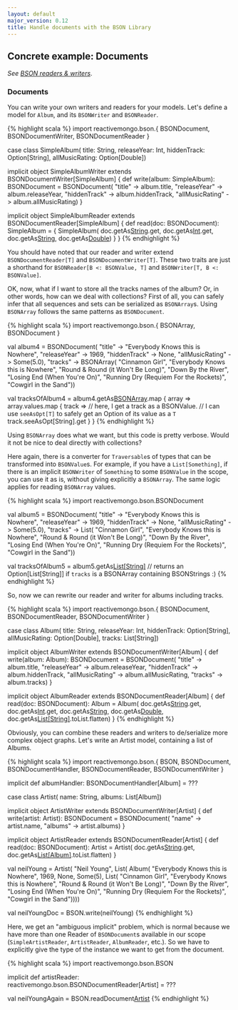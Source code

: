 ```yaml
---
layout: default
major_version: 0.12
title: Handle documents with the BSON Library
---
```


## Concrete example: Documents

*See [BSON readers & writers](typeclasses.html)*.

### Documents

You can write your own writers and readers for your models. Let's define a model for `Album`, and its `BSONWriter` and `BSONReader`.

{% highlight scala %}
import reactivemongo.bson.{
  BSONDocument, BSONDocumentWriter, BSONDocumentReader
}

case class SimpleAlbum(
  title: String,
  releaseYear: Int,
  hiddenTrack: Option[String],
  allMusicRating: Option[Double])

implicit object SimpleAlbumWriter extends BSONDocumentWriter[SimpleAlbum] {
  def write(album: SimpleAlbum): BSONDocument = BSONDocument(
    "title" -> album.title,
    "releaseYear" -> album.releaseYear,
    "hiddenTrack" -> album.hiddenTrack,
    "allMusicRating" -> album.allMusicRating)
}

implicit object SimpleAlbumReader extends BSONDocumentReader[SimpleAlbum] {
  def read(doc: BSONDocument): SimpleAlbum = {
    SimpleAlbum(
      doc.getAs[String]("title").get,
      doc.getAs[Int]("releaseYear").get,
      doc.getAs[String]("hiddenTrack"),
      doc.getAs[Double]("allMusicRating"))
  }
}
{% endhighlight %}

You should have noted that our reader and writer extend `BSONDocumentReader[T]` and `BSONDocumentWriter[T]`. These two traits are just a shorthand for `BSONReader[B <: BSONValue, T]` and `BSONWriter[T, B <: BSONValue]`.

OK, now, what if I want to store all the tracks names of the album? Or, in other words, how can we deal with collections? First of all, you can safely infer that all sequences and sets can be serialized as `BSONArray`s. Using `BSONArray` follows the same patterns as `BSONDocument`.

{% highlight scala %}
import reactivemongo.bson.{ BSONArray, BSONDocument }

val album4 = BSONDocument(
  "title" -> "Everybody Knows this is Nowhere",
  "releaseYear" -> 1969,
  "hiddenTrack" -> None,
  "allMusicRating" -> Some(5.0),
  "tracks" -> BSONArray(
    "Cinnamon Girl",
    "Everybody Knows this is Nowhere",
    "Round & Round (it Won't Be Long)",
    "Down By the River",
    "Losing End (When You're On)",
    "Running Dry (Requiem For the Rockets)",
    "Cowgirl in the Sand"))

val tracksOfAlbum4 = album4.getAs[BSONArray]("tracks").map { array =>
  array.values.map { track =>
    // here, I get a track as a BSONValue.
    // I can use `seeAsOpt[T]` to safely get an Option of its value as a `T`
    track.seeAsOpt[String].get
  }
}
{% endhighlight %}

Using `BSONArray` does what we want, but this code is pretty verbose. Would it not be nice to deal directly with collections?

Here again, there is a converter for `Traversable`s of types that can be transformed into `BSONValue`s. For example, if you have a `List[Something]`, if there is an implicit `BSONWriter` of `Something` to some `BSONValue` in the scope, you can use it as is, without giving explicitly a `BSONArray`. The same logic applies for reading `BSONArray` values.

{% highlight scala %}
import reactivemongo.bson.BSONDocument

val album5 = BSONDocument(
  "title" -> "Everybody Knows this is Nowhere",
  "releaseYear" -> 1969,
  "hiddenTrack" -> None,
  "allMusicRating" -> Some(5.0),
  "tracks" -> List(
    "Cinnamon Girl",
    "Everybody Knows this is Nowhere",
    "Round & Round (it Won't Be Long)",
    "Down By the River",
    "Losing End (When You're On)",
    "Running Dry (Requiem For the Rockets)",
    "Cowgirl in the Sand"))

val tracksOfAlbum5 = album5.getAs[List[String]]("tracks")
// returns an Option[List[String]] if `tracks` is a BSONArray containing BSONStrings :)
{% endhighlight %}

So, now we can rewrite our reader and writer for albums including tracks.

{% highlight scala %}
import reactivemongo.bson.{
  BSONDocument, BSONDocumentReader, BSONDocumentWriter
}

case class Album(
  title: String,
  releaseYear: Int,
  hiddenTrack: Option[String],
  allMusicRating: Option[Double],
  tracks: List[String])

implicit object AlbumWriter extends BSONDocumentWriter[Album] {
  def write(album: Album): BSONDocument = BSONDocument(
    "title" -> album.title,
    "releaseYear" -> album.releaseYear,
    "hiddenTrack" -> album.hiddenTrack,
    "allMusicRating" -> album.allMusicRating,
    "tracks" -> album.tracks)
}

implicit object AlbumReader extends BSONDocumentReader[Album] {
  def read(doc: BSONDocument): Album = Album(
    doc.getAs[String]("title").get,
    doc.getAs[Int]("releaseYear").get,
    doc.getAs[String]("hiddenTrack"),
    doc.getAs[Double]("allMusicRating"),
    doc.getAs[List[String]]("tracks").toList.flatten)
}
{% endhighlight %}

Obviously, you can combine these readers and writers to de/serialize more complex object graphs. Let's write an Artist model, containing a list of Albums.

{% highlight scala %}
import reactivemongo.bson.{
  BSON,
  BSONDocument,
  BSONDocumentHandler,
  BSONDocumentReader,
  BSONDocumentWriter
}

implicit def albumHandler: BSONDocumentHandler[Album] = ???

case class Artist(
  name: String,
  albums: List[Album])

implicit object ArtistWriter extends BSONDocumentWriter[Artist] {
  def write(artist: Artist): BSONDocument = BSONDocument(
    "name" -> artist.name,
    "albums" -> artist.albums)
}

implicit object ArtistReader extends BSONDocumentReader[Artist] {
  def read(doc: BSONDocument): Artist = Artist(
    doc.getAs[String]("name").get,
    doc.getAs[List[Album]]("albums").toList.flatten)
}

val neilYoung = Artist(
  "Neil Young",
  List(
    Album(
      "Everybody Knows this is Nowhere",
      1969,
      None,
      Some(5),
      List(
        "Cinnamon Girl",
        "Everybody Knows this is Nowhere",
        "Round & Round (it Won't Be Long)",
        "Down By the River",
        "Losing End (When You're On)",
        "Running Dry (Requiem For the Rockets)",
        "Cowgirl in the Sand"))))

val neilYoungDoc = BSON.write(neilYoung)
{% endhighlight %}

Here, we get an "ambiguous implicit" problem, which is normal because we have more than one Reader of `BSONDocument`s available in our scope (`SimpleArtistReader`, `ArtistReader`, `AlbumReader`, etc.). So we have to explicitly give the type of the instance we want to get from the document.

{% highlight scala %}
import reactivemongo.bson.BSON

implicit def artistReader: reactivemongo.bson.BSONDocumentReader[Artist] = ???

val neilYoungAgain = BSON.readDocument[Artist](neilYoungDoc)
{% endhighlight %}
